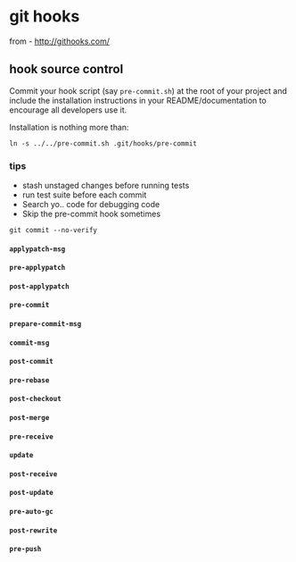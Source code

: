 # git hooks

from - http://githooks.com/

## hook source control

Commit your hook script (say `pre-commit.sh`) at the root of your project and
include the installation instructions in your README/documentation to encourage
all developers use it.

Installation is nothing more than:

```shell
ln -s ../../pre-commit.sh .git/hooks/pre-commit
```

### tips

* stash unstaged changes before running tests
* run test suite before each commit
* Search yo.. code for debugging code
* Skip the pre-commit hook sometimes

`git commit --no-verify`


#### `applypatch-msg`
#### `pre-applypatch`
#### `post-applypatch`
#### `pre-commit`
#### `prepare-commit-msg`
#### `commit-msg`
#### `post-commit`
#### `pre-rebase`
#### `post-checkout`
#### `post-merge`
#### `pre-receive`
#### `update`
#### `post-receive`
#### `post-update`
#### `pre-auto-gc`
#### `post-rewrite`
#### `pre-push`


